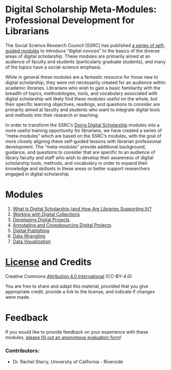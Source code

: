 # Digital Scholarship Meta-Modules: Professional Development for Librarians

The Social Science Research Council (SSRC) has published [a series of self-guided modules](https://labs.ssrc.org/dds/article-categories/modules/) to introduce “digital novices” to the basics of the diverse areas of digital scholarship. These modules are primarily aimed at an audience of faculty and students (particularly graduate students), and many of the topics have a social-science emphasis.

While in general these modules are a fantastic resource for those new to digital scholarship, they were not necessarily created for an audience within academic libraries. Librarians who wish to gain a basic familiarity with the breadth of topics, methodologies, tools, and vocabulary associated with digital scholarship will likely find these modules useful on the whole, but their specific learning objectives, readings, and questions to consider are primarily aimed at faculty and students who want to integrate digital tools and methods into their research or teaching.

In order to transform the SSRC’s [Doing Digital Scholarship](https://labs.ssrc.org/dds/) modules into a more useful training opportunity for librarians, we have created a series of “meta-modules” which are based on the SSRC’s modules, with the goal of more closely aligning these self-guided lessons with librarian professional development. The “meta-modules” provide additional background, guidance, and questions to consider that are specific to an audience of library faculty and staff who wish to develop their awareness of digital scholarship tools, methods, and vocabulary in order to expand their knowledge and skillsets in these areas or better support researchers engaged in digital scholarship.

# Modules

1. [What Is Digital Scholarship (and How Are Libraries Supporting It)?](https://github.com/rachelstarry/ds_metamodules/blob/master/modules/module01_whatisdigitalscholarship.md)
2. [Working with Digital Collections](https://github.com/rachelstarry/ds_metamodules/blob/master/modules/module02_digitalcollections.md)
3. [Developing Digital Projects](https://github.com/rachelstarry/ds_metamodules/blob/master/modules/module03_developingdigitalprojects.md)
4. [Annotating and Crowdsourcing Digital Projects](https://github.com/rachelstarry/ds_metamodules/blob/master/modules/module04_annotatingcrowdsourcing.md)
5. [Digital Publishing](https://github.com/rachelstarry/ds_metamodules/blob/master/modules/module05_digitalpublishing.md)
6. [Data Wrangling](https://github.com/rachelstarry/ds_metamodules/blob/master/modules/module06_datawrangling.md)
7. [Data Visualization](https://github.com/rachelstarry/ds_metamodules/blob/master/modules/module07_datavisualization.md)

# [License](https://github.com/rachelstarry/ds_metamodules/blob/master/LICENSE.txt) and Credits

Creative Commons [Attribution 4.0 International](https://creativecommons.org/licenses/by/4.0/) (CC-BY-4.0)

You are free to share and adapt this material, provided that you give appropriate credit, provide a link to the license, and indicate if changes were made. 

# Feedback

If you would like to provide feedback on your experience with these modules, [please fill out an anonymous evaluation form](https://airtable.com/shrTq4I3A05XdKx4E)!

### Contributors:

- Dr. Rachel Starry, University of California - Riverside

